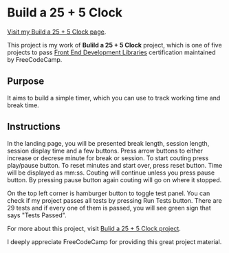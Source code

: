 # Build a 25 + 5 Clock
[Visit my Build a 25 + 5 Clock page]().

This project is my work of **Bulild a 25 + 5 Clock** project, which is one of five projects to pass [Front End Development Libraries](https://www.freecodecamp.org/learn/front-end-development-libraries) certification maintained by FreeCodeCamp. 

## Purpose
It aims to build a simple timer, which you can use to track working time and break time. 

## Instructions
In the landing page, you will be presented break length, session length, session display time and a few buttons. Press arrow buttons to either increase or decrese minute for break or session. To start couting press play/pause button. To reset minutes and start over, press reset button. Time will be displayed as mm:ss. Couting will continue unless you press pause button. By pressing pause button again couting will go on where it stopped.

On the top left corner is hamburger button to toggle test panel. You can check if my project passes all tests by pressing Run Tests button. There are 29 tests and if every one of them is passed, you will see green sign that says "Tests Passed".

For more about this project, visit [Bulid a 25 + 5 Clock project](https://www.freecodecamp.org/learn/front-end-development-libraries/front-end-development-libraries-projects/build-a-25--5-clock).

I deeply appreciate FreeCodeCamp for providing this great project material.